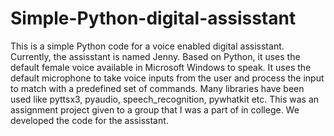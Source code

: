 # Simple-Python-digital-assisstant
This is a simple Python code for a voice enabled digital assisstant. Currently, the assisstant is named Jenny.
Based on Python, it uses the default female voice available in Microsoft Windows to speak. It uses the default microphone to take voice inputs from the user and process the input to match with a predefined set of commands. Many libraries have been used like pyttsx3, pyaudio, speech_recognition, pywhatkit etc.
This was an assignment project given to a group that I was a part of in college. We developed the code for the assisstant.
